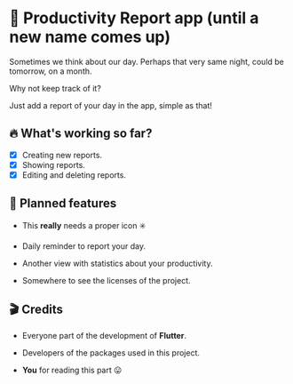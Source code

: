 # 🦆 Productivity Report app (until a new name comes up)

Sometimes we think about our day. Perhaps that very same night, could be tomorrow, on a month.

Why not keep track of it?

Just add a report of your day in the app, simple as that!

## 🔥 What's working so far?

* [x] Creating new reports.
* [x] Showing reports.
* [x] Editing and deleting reports.

## 🎯 Planned features

* This **really** needs a proper icon ✳️

* Daily reminder to report your day.

* Another view with statistics about your productivity.

* Somewhere to see the licenses of the project.

## 🎬 Credits

* Everyone part of the development of **Flutter**.

* Developers of the packages used in this project.

* **You** for reading this part 😛
